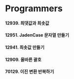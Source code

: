 # Programmers

#### 12939. 최댓값과 최솟값
#### 12951. JadenCase 문자열 만들기
#### 12941. 최솟값 만들기
#### 12909. 올바른 괄호
#### 70129. 이진 변환 반복하기
